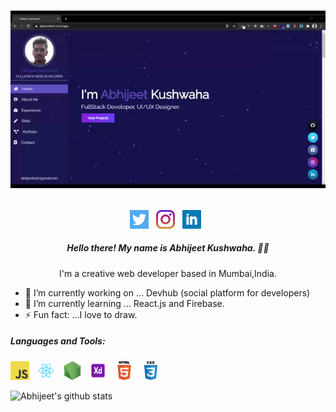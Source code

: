 

<!--
**Abhijeetrkushwaha/Abhijeetrkushwaha** is a ✨ _special_ ✨ repository because its `README.md` (this file) appears on your GitHub profile.

Here are some ideas to get you started:

- 🔭 I’m currently working on ...
- 🌱 I’m currently learning ...
- 👯 I’m looking to collaborate on ...
- 🤔 I’m looking for help with ...
- 💬 Ask me about ...
- 📫 How to reach me: ...
- 😄 Pronouns: ...
- ⚡ Fun fact: ...I love to draw and play guitar / drums
-->

# [<p align="center">![Abhijeet Kushwaha header](https://github.com/Abhijeetrkushwaha/Abhijeetrkushwaha/blob/master/three.gif)</p>](https://abhijeetkwh.vercel.app/)
<p align="center">
<a href="https://twitter.com/Abhijeetkwh"><img height="30" src="https://github.com/Abhijeetrkushwaha/Abhijeetrkushwaha/blob/master/twitter.png"></a>&nbsp;&nbsp;
<a href="https://www.instagram.com/abhijeetkwh/"><img height="30" src="https://github.com/Abhijeetrkushwaha/Abhijeetrkushwaha/blob/master/instagram.jpg"></a>&nbsp;&nbsp;
<a href="https://www.linkedin.com/in/abhijeet-kushwaha-1882a41a5/"><img height="30" src="https://github.com/Abhijeetrkushwaha/Abhijeetrkushwaha/blob/master/linkedin.png"></a>&nbsp;&nbsp;
</p>

<h5 align="center">Hello there! My name is Abhijeet Kushwaha. 👋🤓</h5>

<p align="center">I'm a creative web developer based in Mumbai,India.</p>

- 🔭 I’m currently working on ... Devhub (social platform for developers)
- 🌱 I’m currently learning ... React.js and Firebase.
- ⚡ Fun fact: ...I love to draw.

<h5>Languages and Tools:</h5>
<p>
<img height="30" src="https://raw.githubusercontent.com/github/explore/80688e429a7d4ef2fca1e82350fe8e3517d3494d/topics/javascript/javascript.png" />&nbsp;&nbsp;
<img height="30" src="https://raw.githubusercontent.com/github/explore/80688e429a7d4ef2fca1e82350fe8e3517d3494d/topics/react/react.png" />&nbsp;&nbsp;
<img height="30" src="https://raw.githubusercontent.com/github/explore/80688e429a7d4ef2fca1e82350fe8e3517d3494d/topics/nodejs/nodejs.png" />&nbsp;&nbsp;
<img height="30" src="https://github.com/Abhijeetrkushwaha/Abhijeetrkushwaha/blob/master/icons8-adobe-xd-48.png">&nbsp;&nbsp;
<img height="30" src="https://raw.githubusercontent.com/github/explore/80688e429a7d4ef2fca1e82350fe8e3517d3494d/topics/html/html.png" />&nbsp;&nbsp;
<img height="30" src="https://raw.githubusercontent.com/github/explore/80688e429a7d4ef2fca1e82350fe8e3517d3494d/topics/css/css.png" />&nbsp;&nbsp;

</p>

![Abhijeet's github stats](https://github-readme-stats.vercel.app/api?username=Abhijeetrkushwaha&show_icons=true&theme=tokyonight)

